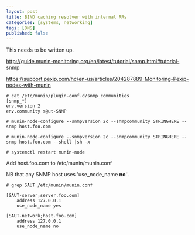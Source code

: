 ```yaml
---
layout: post
title: BIND caching resolver with internal RRs
categories: [systems, networking]
tags: [DNS]
published: false
---
```


This needs to be written up.

http://guide.munin-monitoring.org/en/latest/tutorial/snmp.html#tutorial-snmp

https://support.pexip.com/hc/en-us/articles/204287889-Monitoring-Pexip-nodes-with-munin

~~~~~~~~~~~~~~~~~~~~~~~~~~~~~~~~~~~
# cat /etc/munin/plugin-conf.d/snmp_communities
[snmp_*]
env.version 2
env.community s@ut-SNMP
~~~~~~~~~~~~~~~~~~~~~~~~~~~~~~~~~~~

~~~~~~~~~~~~~~~~~~~~~~~~~~~~~~~~~~~
# munin-node-configure --snmpversion 2c --snmpcommunity STRINGHERE --snmp host.foo.com

# munin-node-configure --snmpversion 2c --snmpcommunity STRINGHERE --snmp host.foo.com --shell |sh -x

# systemctl restart munin-node
~~~~~~~~~~~~~~~~~~~~~~~~~~~~~~~~~~~

Add host.foo.com to /etc/munin/munin.conf

NB that any SNMP host uses 'use_node_name **no**''.

~~~~~~~~~~~~~~~~~~~~~~~~~~~~~~~~~~~
# grep SAUT /etc/munin/munin.conf

[SAUT-server;server.foo.com]
    address 127.0.0.1
    use_node_name yes

[SAUT-network;host.foo.com]
    address 127.0.0.1
    use_node_name no
~~~~~~~~~~~~~~~~~~~~~~~~~~~~~~~~~~~



